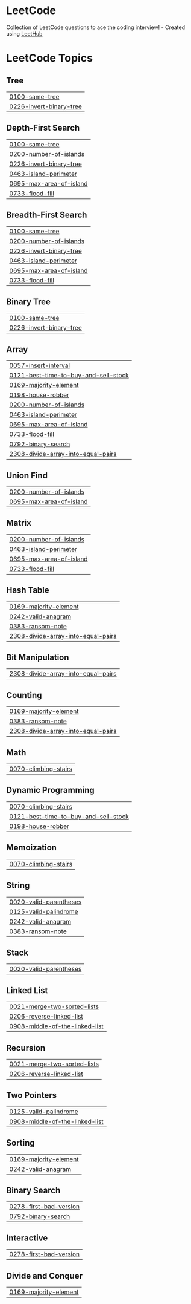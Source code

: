 # LeetCode
Collection of LeetCode questions to ace the coding interview! - Created using [LeetHub](https://github.com/QasimWani/LeetHub)

<!---LeetCode Topics Start-->
# LeetCode Topics
## Tree
|  |
| ------- |
| [0100-same-tree](https://github.com/yoonxjoong/LeetCode/tree/master/0100-same-tree) |
| [0226-invert-binary-tree](https://github.com/yoonxjoong/LeetCode/tree/master/0226-invert-binary-tree) |
## Depth-First Search
|  |
| ------- |
| [0100-same-tree](https://github.com/yoonxjoong/LeetCode/tree/master/0100-same-tree) |
| [0200-number-of-islands](https://github.com/yoonxjoong/LeetCode/tree/master/0200-number-of-islands) |
| [0226-invert-binary-tree](https://github.com/yoonxjoong/LeetCode/tree/master/0226-invert-binary-tree) |
| [0463-island-perimeter](https://github.com/yoonxjoong/LeetCode/tree/master/0463-island-perimeter) |
| [0695-max-area-of-island](https://github.com/yoonxjoong/LeetCode/tree/master/0695-max-area-of-island) |
| [0733-flood-fill](https://github.com/yoonxjoong/LeetCode/tree/master/0733-flood-fill) |
## Breadth-First Search
|  |
| ------- |
| [0100-same-tree](https://github.com/yoonxjoong/LeetCode/tree/master/0100-same-tree) |
| [0200-number-of-islands](https://github.com/yoonxjoong/LeetCode/tree/master/0200-number-of-islands) |
| [0226-invert-binary-tree](https://github.com/yoonxjoong/LeetCode/tree/master/0226-invert-binary-tree) |
| [0463-island-perimeter](https://github.com/yoonxjoong/LeetCode/tree/master/0463-island-perimeter) |
| [0695-max-area-of-island](https://github.com/yoonxjoong/LeetCode/tree/master/0695-max-area-of-island) |
| [0733-flood-fill](https://github.com/yoonxjoong/LeetCode/tree/master/0733-flood-fill) |
## Binary Tree
|  |
| ------- |
| [0100-same-tree](https://github.com/yoonxjoong/LeetCode/tree/master/0100-same-tree) |
| [0226-invert-binary-tree](https://github.com/yoonxjoong/LeetCode/tree/master/0226-invert-binary-tree) |
## Array
|  |
| ------- |
| [0057-insert-interval](https://github.com/yoonxjoong/LeetCode/tree/master/0057-insert-interval) |
| [0121-best-time-to-buy-and-sell-stock](https://github.com/yoonxjoong/LeetCode/tree/master/0121-best-time-to-buy-and-sell-stock) |
| [0169-majority-element](https://github.com/yoonxjoong/LeetCode/tree/master/0169-majority-element) |
| [0198-house-robber](https://github.com/yoonxjoong/LeetCode/tree/master/0198-house-robber) |
| [0200-number-of-islands](https://github.com/yoonxjoong/LeetCode/tree/master/0200-number-of-islands) |
| [0463-island-perimeter](https://github.com/yoonxjoong/LeetCode/tree/master/0463-island-perimeter) |
| [0695-max-area-of-island](https://github.com/yoonxjoong/LeetCode/tree/master/0695-max-area-of-island) |
| [0733-flood-fill](https://github.com/yoonxjoong/LeetCode/tree/master/0733-flood-fill) |
| [0792-binary-search](https://github.com/yoonxjoong/LeetCode/tree/master/0792-binary-search) |
| [2308-divide-array-into-equal-pairs](https://github.com/yoonxjoong/LeetCode/tree/master/2308-divide-array-into-equal-pairs) |
## Union Find
|  |
| ------- |
| [0200-number-of-islands](https://github.com/yoonxjoong/LeetCode/tree/master/0200-number-of-islands) |
| [0695-max-area-of-island](https://github.com/yoonxjoong/LeetCode/tree/master/0695-max-area-of-island) |
## Matrix
|  |
| ------- |
| [0200-number-of-islands](https://github.com/yoonxjoong/LeetCode/tree/master/0200-number-of-islands) |
| [0463-island-perimeter](https://github.com/yoonxjoong/LeetCode/tree/master/0463-island-perimeter) |
| [0695-max-area-of-island](https://github.com/yoonxjoong/LeetCode/tree/master/0695-max-area-of-island) |
| [0733-flood-fill](https://github.com/yoonxjoong/LeetCode/tree/master/0733-flood-fill) |
## Hash Table
|  |
| ------- |
| [0169-majority-element](https://github.com/yoonxjoong/LeetCode/tree/master/0169-majority-element) |
| [0242-valid-anagram](https://github.com/yoonxjoong/LeetCode/tree/master/0242-valid-anagram) |
| [0383-ransom-note](https://github.com/yoonxjoong/LeetCode/tree/master/0383-ransom-note) |
| [2308-divide-array-into-equal-pairs](https://github.com/yoonxjoong/LeetCode/tree/master/2308-divide-array-into-equal-pairs) |
## Bit Manipulation
|  |
| ------- |
| [2308-divide-array-into-equal-pairs](https://github.com/yoonxjoong/LeetCode/tree/master/2308-divide-array-into-equal-pairs) |
## Counting
|  |
| ------- |
| [0169-majority-element](https://github.com/yoonxjoong/LeetCode/tree/master/0169-majority-element) |
| [0383-ransom-note](https://github.com/yoonxjoong/LeetCode/tree/master/0383-ransom-note) |
| [2308-divide-array-into-equal-pairs](https://github.com/yoonxjoong/LeetCode/tree/master/2308-divide-array-into-equal-pairs) |
## Math
|  |
| ------- |
| [0070-climbing-stairs](https://github.com/yoonxjoong/LeetCode/tree/master/0070-climbing-stairs) |
## Dynamic Programming
|  |
| ------- |
| [0070-climbing-stairs](https://github.com/yoonxjoong/LeetCode/tree/master/0070-climbing-stairs) |
| [0121-best-time-to-buy-and-sell-stock](https://github.com/yoonxjoong/LeetCode/tree/master/0121-best-time-to-buy-and-sell-stock) |
| [0198-house-robber](https://github.com/yoonxjoong/LeetCode/tree/master/0198-house-robber) |
## Memoization
|  |
| ------- |
| [0070-climbing-stairs](https://github.com/yoonxjoong/LeetCode/tree/master/0070-climbing-stairs) |
## String
|  |
| ------- |
| [0020-valid-parentheses](https://github.com/yoonxjoong/LeetCode/tree/master/0020-valid-parentheses) |
| [0125-valid-palindrome](https://github.com/yoonxjoong/LeetCode/tree/master/0125-valid-palindrome) |
| [0242-valid-anagram](https://github.com/yoonxjoong/LeetCode/tree/master/0242-valid-anagram) |
| [0383-ransom-note](https://github.com/yoonxjoong/LeetCode/tree/master/0383-ransom-note) |
## Stack
|  |
| ------- |
| [0020-valid-parentheses](https://github.com/yoonxjoong/LeetCode/tree/master/0020-valid-parentheses) |
## Linked List
|  |
| ------- |
| [0021-merge-two-sorted-lists](https://github.com/yoonxjoong/LeetCode/tree/master/0021-merge-two-sorted-lists) |
| [0206-reverse-linked-list](https://github.com/yoonxjoong/LeetCode/tree/master/0206-reverse-linked-list) |
| [0908-middle-of-the-linked-list](https://github.com/yoonxjoong/LeetCode/tree/master/0908-middle-of-the-linked-list) |
## Recursion
|  |
| ------- |
| [0021-merge-two-sorted-lists](https://github.com/yoonxjoong/LeetCode/tree/master/0021-merge-two-sorted-lists) |
| [0206-reverse-linked-list](https://github.com/yoonxjoong/LeetCode/tree/master/0206-reverse-linked-list) |
## Two Pointers
|  |
| ------- |
| [0125-valid-palindrome](https://github.com/yoonxjoong/LeetCode/tree/master/0125-valid-palindrome) |
| [0908-middle-of-the-linked-list](https://github.com/yoonxjoong/LeetCode/tree/master/0908-middle-of-the-linked-list) |
## Sorting
|  |
| ------- |
| [0169-majority-element](https://github.com/yoonxjoong/LeetCode/tree/master/0169-majority-element) |
| [0242-valid-anagram](https://github.com/yoonxjoong/LeetCode/tree/master/0242-valid-anagram) |
## Binary Search
|  |
| ------- |
| [0278-first-bad-version](https://github.com/yoonxjoong/LeetCode/tree/master/0278-first-bad-version) |
| [0792-binary-search](https://github.com/yoonxjoong/LeetCode/tree/master/0792-binary-search) |
## Interactive
|  |
| ------- |
| [0278-first-bad-version](https://github.com/yoonxjoong/LeetCode/tree/master/0278-first-bad-version) |
## Divide and Conquer
|  |
| ------- |
| [0169-majority-element](https://github.com/yoonxjoong/LeetCode/tree/master/0169-majority-element) |
<!---LeetCode Topics End-->